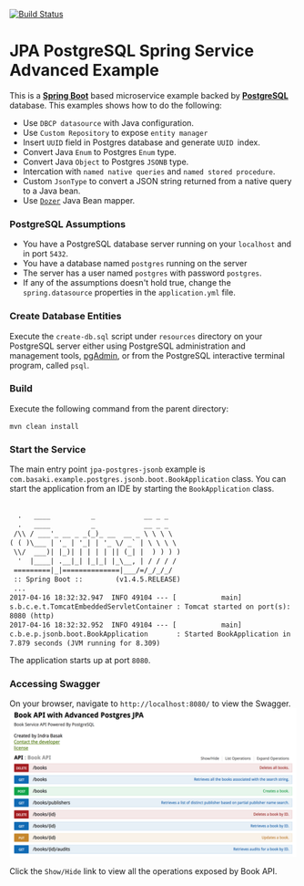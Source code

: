 [![Build Status][travis-badge]][travis-badge-url]

JPA PostgreSQL Spring Service Advanced Example
=================================================================================
This is a [**Spring Boot**](https://projects.spring.io/spring-boot/) based microservice example backed by
[**PostgreSQL**](https://www.postgresql.org/) database. This examples shows how to do the following:
* Use `DBCP datasource` with Java configuration.
* Use `Custom Repository` to expose `entity manager`
* Insert `UUID` field in Postgres database and generate `UUID `index.
* Convert Java `Enum` to Postgres `Enum` type.
* Convert Java `Object` to Postgres `JSONB` type.
* Intercation with `named native queries` and `named stored procedure`.
* Custom `JsonType` to convert a JSON string returned from a native query to a Java bean.
* Use [`Dozer`](http://dozer.sourceforge.net/) Java Bean mapper.

### PostgreSQL Assumptions
* You have a PostgreSQL database server running on your `localhost` and in port `5432`.
* You have a database named `postgres` running on the server
* The server has a user named `postgres` with password `postgres`.
* If any of the assumptions doesn't hold true, change the `spring.datasource` properties in the `application.yml` file.

### Create Database Entities
Execute the `create-db.sql` script under `resources` directory on your PostgreSQL server either using  PostgreSQL administration and management tools, [pgAdmin](https://www.pgadmin.org/), 
or from the PostgreSQL interactive terminal program, called `psql`.

### Build
Execute the following command from the parent directory:
```
mvn clean install
```

### Start the Service
The main entry point `jpa-postgres-jsonb` example is `com.basaki.example.postgres.jsonb.boot.BookApplication` class.
You can start the application from an IDE by starting the `BookApplication` class.
```

  .   ____          _            __ _ _
  .   ____          _            __ _ _
 /\\ / ___'_ __ _ _(_)_ __  __ _ \ \ \ \
( ( )\___ | '_ | '_| | '_ \/ _` | \ \ \ \
 \\/  ___)| |_)| | | | | || (_| |  ) ) ) )
  '  |____| .__|_| |_|_| |_\__, | / / / /
 =========|_|==============|___/=/_/_/_/
 :: Spring Boot ::        (v1.4.5.RELEASE)
 ...
2017-04-16 18:32:32.947  INFO 49104 --- [           main] s.b.c.e.t.TomcatEmbeddedServletContainer : Tomcat started on port(s): 8080 (http)
2017-04-16 18:32:32.952  INFO 49104 --- [           main] c.b.e.p.jsonb.boot.BookApplication       : Started BookApplication in 7.879 seconds (JVM running for 8.309)
```
The application starts up at port `8080`.

### Accessing Swagger 
On your browser, navigate to `http://localhost:8080/` to view the Swagger. 
![](./img/book-swagger.png)

Click the `Show/Hide` link to view all the operations exposed by Book API.


[travis-badge]: https://travis-ci.org/indrabasak/jpa-postgres-advanced.svg?branch=master
[travis-badge-url]: https://travis-ci.org/indrabasak/jpa-postgres-advanced/